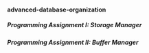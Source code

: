 #### advanced-database-organization
##### Programming Assignment I: Storage Manager
##### Programming Assignment II: Buffer Manager